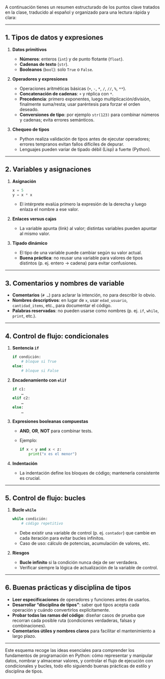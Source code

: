 A continuación tienes un resumen estructurado de los puntos clave tratados en la clase, traducido al español y organizado para una lectura rápida y clara:

---

## 1. Tipos de datos y expresiones

1. **Datos primitivos**

   * **Números**: enteros (`int`) y de punto flotante (`float`).
   * **Cadenas de texto** (`str`).
   * **Booleanos** (`bool`): solo `True` o `False`.

2. **Operadores y expresiones**

   * Operaciones aritméticas básicas (`+`, `-`, `*`, `/`, `//`, `%`, `**`).
   * **Concatenación de cadenas**: `+` y réplica con `*`.
   * **Precedencia**: primero exponentes, luego multiplicación/división, finalmente suma/resta; usar paréntesis para forzar el orden deseado.
   * **Conversiones de tipo**: por ejemplo `str(123)` para combinar números y cadenas; evita errores semánticos.

3. **Chequeo de tipos**

   * Python realiza validación de tipos antes de ejecutar operadores; errores tempranos evitan fallos difíciles de depurar.
   * Lenguajes pueden variar de tipado débil (Lisp) a fuerte (Python).

---

## 2. Variables y asignaciones

1. **Asignación**

   ```python
   x = 5
   y = x * x
   ```

   * El intérprete evalúa primero la expresión de la derecha y luego enlaza el nombre a ese valor.

2. **Enlaces versus cajas**

   * La variable apunta (link) al valor; distintas variables pueden apuntar al mismo valor.

3. **Tipado dinámico**

   * El tipo de una variable puede cambiar según su valor actual.
   * **Buena práctica**: no reusar una variable para valores de tipos distintos (p. ej. entero → cadena) para evitar confusiones.

---

## 3. Comentarios y nombres de variable

* **Comentarios** (`# …`) para aclarar la intención, no para describir lo obvio.
* **Nombres descriptivos**: en lugar de `x`, usar `edad_usuario`, `cantidad_items`, etc., para documentar el código.
* **Palabras reservadas**: no pueden usarse como nombres (p. ej. `if`, `while`, `print`, etc.).

---

## 4. Control de flujo: condicionales

1. **Sentencia `if`**

   ```python
   if condición:
       # bloque si True
   else:
       # bloque si False
   ```

2. **Encadenamiento con `elif`**

   ```python
   if c1:
       …
   elif c2:
       …
   else:
       …
   ```

3. **Expresiones booleanas compuestas**

   * **AND**, **OR**, **NOT** para combinar tests.
   * Ejemplo:

     ```python
     if x < y and x < z:
         print("x es el menor")
     ```

4. **Indentación**

   * La indentación define los bloques de código; mantenerla consistente es crucial.

---

## 5. Control de flujo: bucles

1. **Bucle `while`**

   ```python
   while condición:
       # código repetitivo
   ```

   * Debe existir una variable de control (p. ej. `contador`) que cambie en cada iteración para evitar bucles infinitos.
   * Caso de uso: cálculo de potencias, acumulación de valores, etc.

2. **Riesgos**

   * **Bucle infinito** si la condición nunca deja de ser verdadera.
   * Verificar siempre la lógica de actualización de la variable de control.

---

## 6. Buenas prácticas y disciplina de tipos

* **Leer especificaciones** de operadores y funciones antes de usarlos.
* **Desarrollar “disciplina de tipos”**: saber qué tipos acepta cada operación y cuándo convertirlos explícitamente.
* **Probar todas las ramas del código**: diseñar casos de prueba que recorran cada posible ruta (condiciones verdaderas, falsas y combinaciones).
* **Comentarios útiles y nombres claros** para facilitar el mantenimiento a largo plazo.

---

Este esquema recoge las ideas esenciales para comprender los fundamentos de programación en Python: cómo representar y manipular datos, nombrar y almacenar valores, y controlar el flujo de ejecución con condicionales y bucles, todo ello siguiendo buenas prácticas de estilo y disciplina de tipos.
